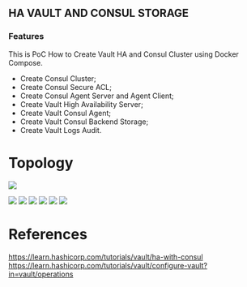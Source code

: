 ## HA VAULT AND CONSUL STORAGE

### Features
This is PoC How to Create Vault HA and Consul Cluster using Docker Compose.
- Create Consul Cluster;
- Create Consul Secure ACL;
- Create Consul Agent Server and Agent Client;
- Create Vault High Availability Server;
- Create Vault Consul Agent;
- Create Vault Consul Backend Storage;
- Create Vault Logs Audit.

# Topology

![](https://learn.hashicorp.com/img/vault-ha-consul.png)

![](https://img.shields.io/github/stars/pandao/editor.md.svg) ![](https://img.shields.io/github/forks/pandao/editor.md.svg) ![](https://img.shields.io/github/tag/pandao/editor.md.svg) ![](https://img.shields.io/github/release/pandao/editor.md.svg) ![](https://img.shields.io/github/issues/pandao/editor.md.svg) ![](https://img.shields.io/bower/v/editor.md.svg)

# References
https://learn.hashicorp.com/tutorials/vault/ha-with-consul
https://learn.hashicorp.com/tutorials/vault/configure-vault?in=vault/operations
